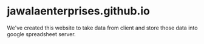 # jawalaenterprises.github.io
We've created this website to take data from client and store those data into google spreadsheet server.
